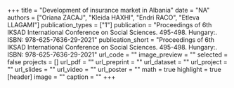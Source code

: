 +++
title = "Development of insurance market in Albania"
date = "NA"
authors = ["Oriana ZACAJ", "Kleida HAXHI", "Endri RACO", "Etleva LLAGAMI"]
publication_types = ["1"]
publication = "Proceedings of 6th IKSAD International Conference on Social Sciences.  495-498. Hungary:. ISBN: 978-625-7636-29-2021"
publication_short = "Proceedings of 6th IKSAD International Conference on Social Sciences.  495-498. Hungary:. ISBN: 978-625-7636-29-2021"
url_code = ""
image_preview = ""
selected = false
projects = []
url_pdf = ""
url_preprint = ""
url_dataset = ""
url_project = ""
url_slides = ""
url_video = ""
url_poster = ""
math = true
highlight = true
[header]
image = ""
caption = ""
+++
